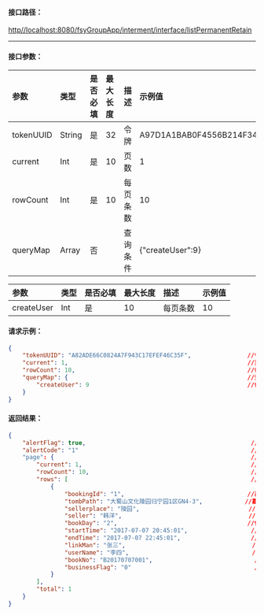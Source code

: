 #### 接口**路径：**

[http//localhost:8080/fsyGroupApp/interment/interface/listPermanentRetain](http:8080/fsyGroupApp/common/interface/appIndex)

---

#### 接口参数：

| 参数 | 类型 | 是否必填 | 最大长度 | 描述 | 示例值 |
| :--- | :--- | :--- | :--- | :--- | :--- |
| tokenUUID | String | 是 | 32 | 令牌 | A97D1A1BAB0F4556B214F34B9699F827 |
| current | Int | 是 | 10 | 页数 | 1 |
| rowCount | Int | 是 | 10 | 每页条数 | 10 |
| queryMap | Array | 否 |  | 查询条件 | {"createUser":9} |

| 参数 | 类型 | 是否必填 | 最大长度 | 描述 | 示例值 |
| :--- | :--- | :--- | :--- | :--- | :--- |
| createUser | Int | 是 | 10 | 每页条数 | 10 |

#### 请求示例：

```json
{
    "tokenUUID": "A82ADE66C0824A7F943C17EFEF46C35F",                //令牌
    "current": 1,                                                   //页数
    "rowCount": 10,                                                 //每页条数
    "queryMap": {                                                   //查询条件
        "createUser": 9                                             //创建人ID
    }
}
```

#### 返回结果：

```json
{
    "alertFlag": true,                                               //成功标识
    "alertCode": "1"                                                 //成功编码
    "page": {                                                        //分页数据
        "current": 1,                                                //当前页号
        "rowCount": 10,                                              //每页条数
        "rows": [                                                    //分页数据
            {
                "bookingId": "1",                                   //墓穴保留ID
                "tombPath": "大蜀山文化陵园归宁园1区GN4-3",            //墓穴位置
                "sellerplace": "陵园",                               //营销地点
                "seller": "韩洋",                                    //营销人
                "bookDay": "2",                                     //保留时间
                "startTime": "2017-07-07 20:45:01",                  //开始时间
                "endTime": "2017-07-07 22:45:01",                    //结束时间
                "linkMan": "张三",                                    //联系人
                "userName": "李四",                                   //使用人              
                "bookNo": "B20170707001",                             //墓穴保留编号
                "businessFlag": "0"                                   //洽谈标识(0:未洽谈;1:已洽谈)
            }
        ],
        "total": 1                                                     //总条数
    }   
}
```



